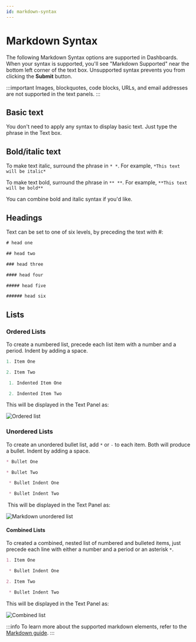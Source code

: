 ```yaml
---
id: markdown-syntax
---
```


# Markdown Syntax

The following Markdown Syntax options are supported in Dashboards. When your syntax is supported, you'll see "Markdown Supported" near the bottom left corner of the text box. Unsupported syntax prevents you from clicking the **Submit** button.

:::important
Images, blockquotes, code blocks, URLs, and email addresses are not supported in the text panels.
:::

## Basic text

You don't need to apply any syntax to display basic text. Just type the phrase in the Text box.

## Bold/italic text

To make text italic, surround the phrase in `* *`. For example, `*This text will be italic*`

To make text bold, surround the phrase in `** **`. For example, `**This text will be bold**`

You can combine bold and italic syntax if you'd like.

## Headings

Text can be set to one of six levels, by preceding the text with #:

```sql
# head one

## head two

### head three

#### head four

##### head five

###### head six
```

## Lists

### Ordered Lists

To create a numbered list, precede each list item with a number and a
period. Indent by adding a space. 

```sql
1. Item One

2. Item Two

 1. Indented Item One

 2. Indented Item Two
```

This will be displayed in the Text Panel as:

![Ordered list](/img/dashboards/markdown_ordered_list.png)

### Unordered Lists

To create an unordered bullet list, add `*` or `-` to each item. Both
will produce a bullet. Indent by adding a space.

```markdown
* Bullet One

* Bullet Two

 * Bullet Indent One

 * Bullet Indent Two
```

 This will be displayed in the Text Panel as:

![Markdown unordered list](/img/dashboards/markdown_unordered_list.png)

#### Combined Lists

To created a combined, nested list of numbered and bulleted items, just
precede each line with either a number and a period or an asterisk `*`.

```markdown
1. Item One

 * Bullet Indent One

2. Item Two

 * Bullet Indent Two
```

This will be displayed in the Text Panel as:

![Combined list](/img/dashboards/markdown_combined_list.png)

:::info
To learn more about the supported markdown elements, refer to the [Markdown guide](https://markdownguide.offshoot.io/basic-syntax/#blockquotes-1).
:::
